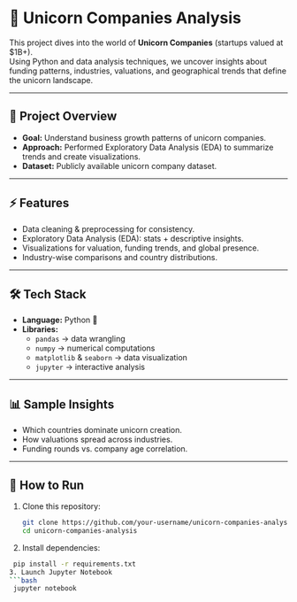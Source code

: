 # 🦄 Unicorn Companies Analysis

This project dives into the world of **Unicorn Companies** (startups valued at $1B+).  
Using Python and data analysis techniques, we uncover insights about funding patterns, industries, valuations, and geographical trends that define the unicorn landscape.  

---

## 📌 Project Overview
- **Goal:** Understand business growth patterns of unicorn companies.  
- **Approach:** Performed Exploratory Data Analysis (EDA) to summarize trends and create visualizations.  
- **Dataset:** Publicly available unicorn company dataset.  

---

## ⚡ Features
- Data cleaning & preprocessing for consistency.  
- Exploratory Data Analysis (EDA): stats + descriptive insights.  
- Visualizations for valuation, funding trends, and global presence.  
- Industry-wise comparisons and country distributions.  

---

## 🛠️ Tech Stack
- **Language:** Python 🐍  
- **Libraries:**  
  - `pandas` → data wrangling  
  - `numpy` → numerical computations  
  - `matplotlib` & `seaborn` → data visualization  
  - `jupyter` → interactive analysis  

---

## 📊 Sample Insights
- Which countries dominate unicorn creation.  
- How valuations spread across industries.  
- Funding rounds vs. company age correlation.  

---

## 🚀 How to Run
1. Clone this repository:  
   ```bash
   git clone https://github.com/your-username/unicorn-companies-analysis.git
   cd unicorn-companies-analysis
2. Install dependencies:
  ```bash
   pip install -r requirements.txt
3. Launch Jupyter Notebook
  ```bash
   jupyter notebook

